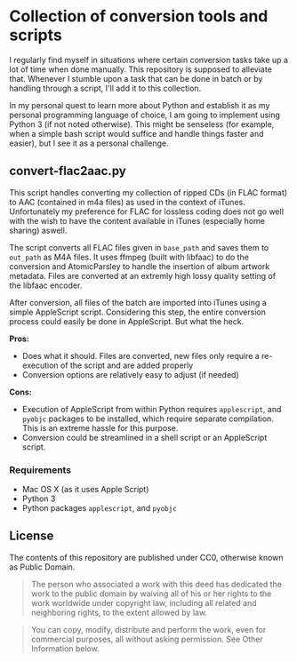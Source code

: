 # Collection of conversion tools and scripts

I regularly find myself in situations where certain conversion tasks take up a lot of time when done manually. This repository is supposed to alleviate that. Whenever I stumble upon a task that can be done in batch or by handling through a script, I'll add it to this collection.

In my personal quest to learn more about Python and establish it as my personal programming language of choice, I am going to implement using Python 3 (if not noted otherwise). This might be senseless (for example, when a simple bash script would suffice and handle things faster and easier), but I see it as a personal challenge.

## convert-flac2aac.py

This script handles converting my collection of ripped CDs (in FLAC format) to AAC (contained in m4a files) as used in the context of iTunes. Unfortunately my preference for FLAC for lossless coding does not go well with the wish to have the content available in iTunes (especially home sharing) aswell.

The script converts all FLAC files given in `base_path` and saves them to `out_path` as M4A files. It uses ffmpeg (built with libfaac) to do the conversion and AtomicParsley to handle the insertion of album artwork metadata. Files are converted at an extremly high lossy quality setting of the libfaac encoder.

After conversion, all files of the batch are imported into iTunes using a simple AppleScript script. Considering this step, the entire conversion process could easily be done in AppleScript. But what the heck.

**Pros:**

* Does what it should. Files are converted, new files only require a re-execution of the script and are added properly
* Conversion options are relatively easy to adjust (if needed)

**Cons:**

* Execution of AppleScript from within Python requires `applescript`, and `pyobjc` packages to be installed, which require separate compilation. This is an extreme hassle for this purpose.
* Conversion could be streamlined in a shell script or an AppleScript script.

### Requirements

* Mac OS X (as it uses Apple Script)
* Python 3
* Python packages `applescript`, and `pyobjc`


## License

The contents of this repository are published under CC0, otherwise known as Public Domain.

> The person who associated a work with this deed has dedicated the work to the public domain by waiving all of his or her rights to the work worldwide under copyright law, including all related and neighboring rights, to the extent allowed by law.

> You can copy, modify, distribute and perform the work, even for commercial purposes, all without asking permission. See Other Information below.
